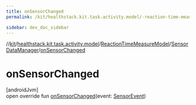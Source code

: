 ```yaml
---
title: onSensorChanged
permalink: /kit/healthstack.kit.task.activity.model/-reaction-time-measure-model/-sensor-data-manager/on-sensor-changed.html

sidebar: dev_doc_sidebar
---
```

//[kit](../../../../kit.html)/[healthstack.kit.task.activity.model](../../index.html)/[ReactionTimeMeasureModel](../index.html)/[SensorDataManager](index.html)/[onSensorChanged](on-sensor-changed.html)



# onSensorChanged



[androidJvm]\
open override fun [onSensorChanged](on-sensor-changed.html)(event: [SensorEvent](https://developer.android.com/reference/kotlin/android/hardware/SensorEvent.html))




